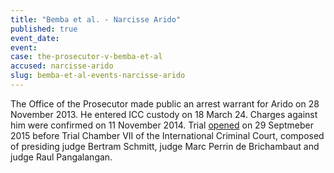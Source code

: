 ```yaml
---
title: "Bemba et al. - Narcisse Arido"
published: true
event_date:
event:
case: the-prosecutor-v-bemba-et-al
accused: narcisse-arido
slug: bemba-et-al-events-narcisse-arido
---
```


The Office of the Prosecutor made public an arrest warrant for Arido on 28 November 2013. He entered ICC custody on 18 March 24. Charges against him were confirmed on 11 November 2014. Trial [opened](https://www.icc-cpi.int/en_menus/icc/press%20and%20media/press%20releases/Pages/pr1155.aspx) on 29 Septmeber 2015 before Trial Chamber VII of the International Criminal Court, composed of presiding judge Bertram Schmitt, judge Marc Perrin de Brichambaut and judge Raul Pangalangan.

